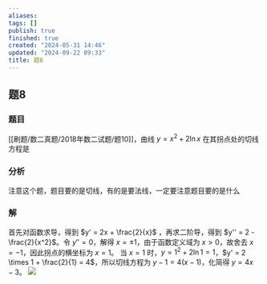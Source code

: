 ```yaml
---
aliases: 
tags: []
publish: true
finished: true
created: "2024-05-31 14:46"
updated: "2024-09-22 09:33"
title: 题8
---
```

## 题8
### 题目
[[刷题/数二真题/2018年数二试题/题10]]，曲线 $y=x^2+2\ln x$ 在其拐点处的切线方程是
### 分析 
注意这个题，题目要的是切线，有的是要法线，一定要注意题目要的是什么
### 解 
首先对函数求导，得到 $y' = 2x + \frac{2}{x}$ ，再求二阶导，得到 $y'' = 2 - \frac{2}{x^2}$。令 $y'' = 0$，解得 $x = \pm 1$，由于函数定义域为 $x > 0$，故舍去 $x = -1$，因此拐点的横坐标为 $x = 1$。
当 $x = 1$ 时，$y = 1^2 + 2\ln 1 = 1$，$y' = 2 \times 1 + \frac{2}{1} = 4$，所以切线方程为 $y - 1 = 4(x - 1)$，化简得 $y = 4x - 3$。
![](https://img.hwenyi.tech/202402102203805.webp)
